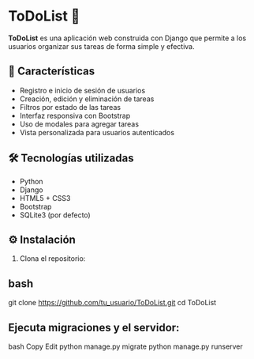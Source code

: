 # ToDoList 📝

**ToDoList** es una aplicación web construida con Django que permite a los usuarios organizar sus tareas de forma simple y efectiva.

## 🚀 Características

- Registro e inicio de sesión de usuarios
- Creación, edición y eliminación de tareas
- Filtros por estado de las tareas
- Interfaz responsiva con Bootstrap
- Uso de modales para agregar tareas
- Vista personalizada para usuarios autenticados

## 🛠️ Tecnologías utilizadas

- Python 
- Django
- HTML5 + CSS3
- Bootstrap 
- SQLite3 (por defecto)

## ⚙️ Instalación

1. Clona el repositorio:

## bash
git clone https://github.com/tu_usuario/ToDoList.git
cd ToDoList

## Ejecuta migraciones y el servidor:

bash
Copy
Edit
python manage.py migrate
python manage.py runserver
